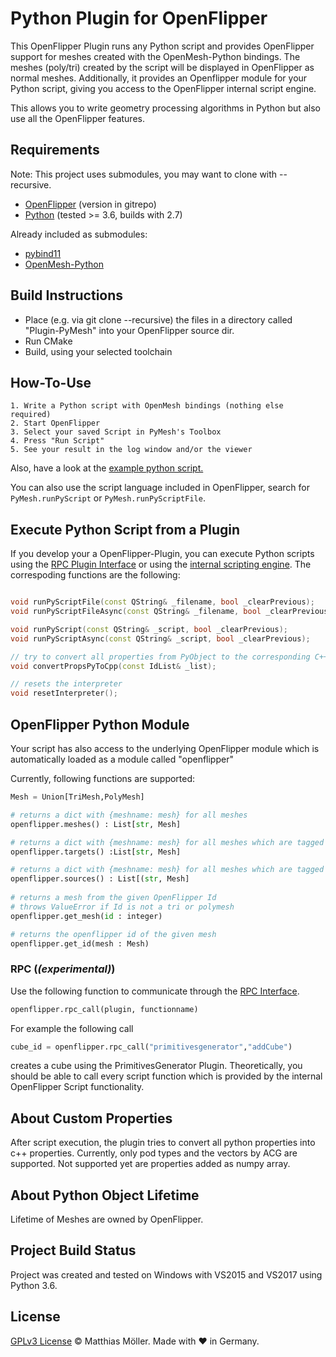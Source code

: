 # Python Plugin for OpenFlipper
This OpenFlipper Plugin runs any Python script and provides OpenFlipper support for meshes
created with the OpenMesh-Python bindings. 
The meshes (poly/tri) created by the script will be displayed in OpenFlipper as normal meshes.
Additionally, it provides an Openflipper module for your Python script, giving you access
to the OpenFlipper internal script engine.

This allows you to write geometry processing algorithms in Python
but also use all the OpenFlipper features.

## Requirements
Note: This project uses submodules, you may want to clone with --recursive.

- [OpenFlipper](https://www.openflipper.org) (version in gitrepo)
- [Python](https://www.python.org) (tested >= 3.6, builds with 2.7)

Already included as submodules:
- [pybind11](https://github.com/pybind/pybind11)
- [OpenMesh-Python](https://www.graphics.rwth-aachen.de:9000/OpenMesh/openmesh-python)


## Build Instructions
- Place (e.g. via git clone --recursive) the files in a directory called "Plugin-PyMesh" into your OpenFlipper source dir.
- Run CMake
- Build, using your selected toolchain

## How-To-Use
	1. Write a Python script with OpenMesh bindings (nothing else required)
	2. Start OpenFlipper
	3. Select your saved Script in PyMesh's Toolbox
	4. Press "Run Script"
	5. See your result in the log window and/or the viewer

Also, have a look at the [example python script.](./python_example_script.py)

You can also use the script language included in OpenFlipper, search for
`PyMesh.runPyScript` or `PyMesh.runPyScriptFile`.

## Execute Python Script from a Plugin
If you develop your a OpenFlipper-Plugin, you can execute Python scripts using the [RPC Plugin Interface](http://openflipper.org/Daily-Builds/Doc/Free/Developer/a14371.html) or using the [internal scripting engine](http://openflipper.org/Daily-Builds/Doc/Free/Developer/a14403.html).
The correspoding functions are the following:
```cpp

void runPyScriptFile(const QString& _filename, bool _clearPrevious);
void runPyScriptFileAsync(const QString& _filename, bool _clearPrevious);

void runPyScript(const QString& _script, bool _clearPrevious);
void runPyScriptAsync(const QString& _script, bool _clearPrevious);

// try to convert all properties from PyObject to the corresponding C++ type
void convertPropsPyToCpp(const IdList& _list);

// resets the interpreter
void resetInterpreter();

```


## OpenFlipper Python Module
Your script has also access to the underlying OpenFlipper module which is automatically
loaded as a module called "openflipper"

Currently, following functions are supported:
```python
Mesh = Union[TriMesh,PolyMesh]

# returns a dict with {meshname: mesh} for all meshes
openflipper.meshes() : List[str, Mesh]

# returns a dict with {meshname: mesh} for all meshes which are tagged as targets
openflipper.targets() :List[str, Mesh]

# returns a dict with {meshname: mesh} for all meshes which are tagged as sources
openflipper.sources() : List[(str, Mesh]
 
# returns a mesh from the given OpenFlipper Id
# throws ValueError if Id is not a tri or polymesh
openflipper.get_mesh(id : integer)

# returns the openflipper id of the given mesh
openflipper.get_id(mesh : Mesh)

```

### RPC (_(experimental)_)
Use the following function to communicate through the [RPC Interface](http://openflipper.org/Documentation/latest/a00087.html).
```python
openflipper.rpc_call(plugin, functionname)
```
For example the following call
```python
cube_id = openflipper.rpc_call("primitivesgenerator","addCube")
```
creates a cube using the PrimitivesGenerator Plugin.
Theoretically, you should be able to call every script function which is provided by the internal OpenFlipper Script
functionality.


## About Custom Properties
After script execution, the plugin tries to convert all python properties into c++ properties.
Currently, only pod types and the vectors by ACG are supported.
Not supported yet are properties added as numpy array.

## About Python Object Lifetime

Lifetime of Meshes are owned by OpenFlipper.

## Project Build Status
Project was created and tested on Windows with VS2015 and VS2017 using Python 3.6.

## License
[GPLv3 License](./LICENSE) © Matthias Möller. Made with ♥ in Germany.
